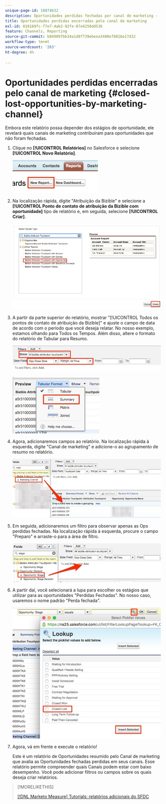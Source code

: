 ```yaml
---
unique-page-id: 18874632
description: Oportunidades perdidas fechadas por canal de marketing - [!DNL Marketo Measure]
title: Oportunidades perdidas encerradas pelo canal de marketing
exl-id: 010169fc-f7e7-4ab2-92fe-87e4250dd536
feature: Channels, Reporting
source-git-commit: b84909fbb34a1d8f739ebeea3400ef8816e17d32
workflow-type: tm+mt
source-wordcount: '263'
ht-degree: 4%

---
```


# Oportunidades perdidas encerradas pelo canal de marketing {#closed-lost-opportunities-by-marketing-channel}

Embora este relatório possa depender dos estágios de oportunidade, ele revelará quais canais de marketing contribuíram para oportunidades que não foram fechadas.

1. Clique no **[!UICONTROL Relatórios]** no Salesforce e selecione **[!UICONTROL Novo Relatório]**.

   ![](assets/1-3.jpg)

1. Na localização rápida, digite &quot;Atribuição da Bizible&quot; e selecione a **[!UICONTROL Ponto de contato de atribuição da Bizible com oportunidade]** tipo de relatório e, em seguida, selecione **[!UICONTROL Criar]**.

   ![](assets/2-3.jpg)

1. A partir da parte superior do relatório, mostrar &quot;[!UICONTROL Todos os pontos de contato de atribuição da Bizible]&quot; e ajuste o campo de data de acordo com o período que você deseja relatar. No nosso exemplo, estamos olhando para Todos os Tempos. Além disso, altere o formato do relatório de Tabular para Resumo.

   ![](assets/3-3.jpg)

   ![](assets/4-2.jpg)

1. Agora, adicionaremos campos ao relatório. Na localização rápida à esquerda, digite &quot;Canal de marketing&quot; e adicione-o ao agrupamento de resumo no relatório.

   ![](assets/5.jpg)

1. Em seguida, adicionaremos um filtro para observar apenas as Ops perdidas fechadas. Na localização rápida à esquerda, procure o campo &quot;Preparo&quot; e arraste-o para a área de filtro.

   ![](assets/6.jpg)

1. A partir daí, você selecionará a lupa para escolher os estágios que utilizar para as oportunidades &quot;Perdidas Fechadas&quot;. No nosso caso, usaremos o nome padrão &quot;Perda fechada&quot;.

   ![](assets/7.jpg)

1. Agora, vá em frente e execute o relatório!

   Este é um relatório de Oportunidades resumido pelo Canal de marketing que avalia as Oportunidades fechadas perdidas em seus canais. Esse relatório permite compreender quais Canais podem estar com baixo desempenho. Você pode adicionar filtros ou campos sobre os quais deseja criar relatórios.

>[!MORELIKETHIS]
>
>[[!DNL Marketo Measure] Tutorials: relatórios adicionais do SFDC](https://experienceleague.adobe.com/en/docs/marketo-measure-learn/tutorials/onboarding/marketo-measure-102/addtional-salesforce-reports)
